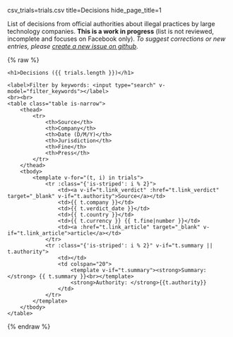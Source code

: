csv_trials=trials.csv
title=Decisions
hide_page_title=1

List of decisions from official authorities about illegal practices by large technology companies.
**This is a work in progress** (list is not reviewed, incomplete and focuses on Facebook only).
*To suggest corrections or new entries, please [create a new issue on github](https://github.com/l0k9j/11575/issues)*.

{% raw %}
<div id="search">

    <h1>Decisions ({{ trials.length }})</h1>

    <label>Filter by keywords: <input type="search" v-model="filter_keywords"></label>
    <br><br>
    <table class="table is-narrow">
        <thead>
            <tr>
                <th>Source</th>
                <th>Company</th>
                <th>Date (D/M/Y)</th>
                <th>Jurisdiction</th>
                <th>Fine</th>
                <th>Press</th>
            </tr>
        </thead>
        <tbody>
            <template v-for="(t, i) in trials"> 
                <tr :class="{'is-striped': i % 2}">
                    <td><a v-if="t.link_verdict" :href="t.link_verdict" target="_blank" v-if="t.authority">Source</a></td>
                    <td>{{ t.company }}</td>
                    <td>{{ t.verdict_date }}</td>
                    <td>{{ t.country }}</td>
                    <td>{{ t.currency }} {{ t.fine|number }}</td>
                    <td><a :href="t.link_article" target="_blank" v-if="t.link_article">article</a></td>
                </tr>
                <tr :class="{'is-striped': i % 2}" v-if="t.summary || t.authority">
                    <td></td>
                    <td colspan="20">
                        <template v-if="t.summary"><strong>Summary: </strong> {{ t.summary }}<br></template>
                        <strong>Authority: </strong>{{t.authority}}
                    </td>
                </tr>
            </template>
        </tbody>
    </table>
</div>
{% endraw %}

<script>

let trials = {{ trials.to_json(orient='table') }}
trials.data = trials.data.sort(
    function(a,b) {
        let diff = (new Date(b.verdict_date_sort) - new Date(a.verdict_date_sort))
        return diff
    }
)
trials.filter_keywords = ''

var app = new Vue({
  el: '#search',
  data: trials,
  filters: {
    number: function (value) {
        if (!value) return ''
        return parseInt(value).toLocaleString()
    }
  },
  computed: {
    trials: function() {
      return this.data.filter(
        t => ((t.company.toLowerCase().indexOf('facebook') > -1) && (t.company + t.country + t.summary + t.authority + t.verdict_date).toLowerCase().indexOf(this.filter_keywords) > -1)
      )
    },
  },
})
</script>
